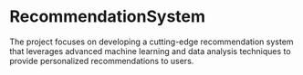 # RecommendationSystem
The project focuses on developing a cutting-edge recommendation system that leverages advanced machine learning and data analysis techniques to provide personalized recommendations to users.
